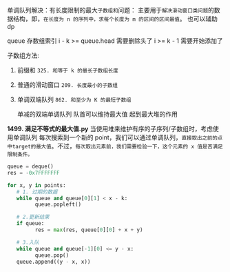 单调队列解决：有长度限制的最大`子数组和`问题：
主要用于`解决滑动窗口类问题`的数据结构，即，`在长度为 n 的序列中，求每个长度为 m 的区间的区间最值`。
也可以辅助 dp

queue 存数组索引
i - k >= queue.head 需要删除头了
i >= k - 1 需要开始添加了

子数组方法:

1. 前缀和
   `325. 和等于 k 的最长子数组长度`
2. 普通的滑动窗口
   `209. 长度最小的子数组`
3. 单调双端队列
   `862. 和至少为 K 的最短子数组`

   单减的双端单调队列 队首可以维持最大值 起到最大堆的作用

**1499. 满足不等式的最大值.py**
当使用堆来维护有序的子序列/子数组时，考虑使用单调队列
每次搜索到一个新的 point，我们可以通过单调队列，`直接取出之前的点中target的最大值`。不过，`每次取出元素前，我们需要检验一下，这个元素的 x 值是否满足限制条件。`

```Python
queue = deque()
res = -0x7FFFFFFF

for x, y in points:
   # 1. 过期的数据
   while queue and queue[0][1] < x - k:
         queue.popleft()

   # 2.更新结果
   if queue:
         res = max(res, queue[0][0] + x + y)

   # 3.入队
   while queue and queue[-1][0] <= y - x:
         queue.pop()
   queue.append((y - x, x))
```
